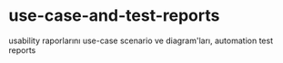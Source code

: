 # use-case-and-test-reports
usability raporlarını 
use-case scenario ve diagram'ları,
automation test reports
